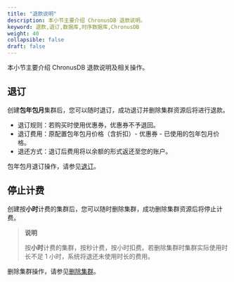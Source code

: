 ```yaml
---
title: "退款说明"
description: 本小节主要介绍 ChronusDB 退款说明。 
keyword: 退款,退订,数据库,时序数据库,ChronusDB
weight: 40
collapsible: false
draft: false
---
```


本小节主要介绍 ChronusDB 退款说明及相关操作。

## 退订

创建**包年包月**集群后，您可以随时退订，成功退订并删除集群资源后将进行退款。

- 退订规则：若购买时使用优惠券，优惠券不予退回。
- 退订费用：原配置包年包月价格（含折扣）- 优惠券 - 已使用的包年包月价格。
- 退还方式：退订后费用将以余额的形式返还至您的账户。

包年包月退订操作，请参见[退订](../../manual/cluster_lifecycle/unsubscribe)。

## 停止计费

创建按**小时**计费的集群后，您可以随时删除集群，成功删除集群资源后将停止计费。

> **说明**
> 
> 按**小时**计费的集群，按秒计费，按小时扣费。若删除集群时集群实际使用时长不足 1 小时，系统将退还未使用时长的费用。

删除集群操作，请参见[删除集群](../../manual/cluster_lifecycle/delete_cluster)。
